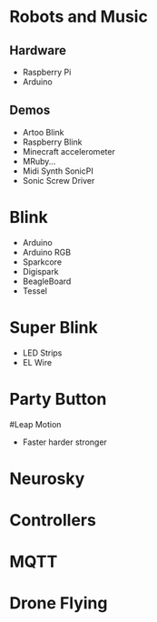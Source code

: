 # Robots and Music

## Hardware

* Raspberry Pi
* Arduino

## Demos

* Artoo Blink
* Raspberry Blink
* Minecraft accelerometer
* MRuby...
* Midi Synth SonicPI
* Sonic Screw Driver

# Blink
  * Arduino
  * Arduino RGB
  * Sparkcore
  * Digispark
  * BeagleBoard
  * Tessel

# Super Blink
  * LED Strips
  * EL Wire

# Party Button

#Leap Motion
  * Faster harder stronger

# Neurosky

# Controllers

# MQTT

# Drone Flying
